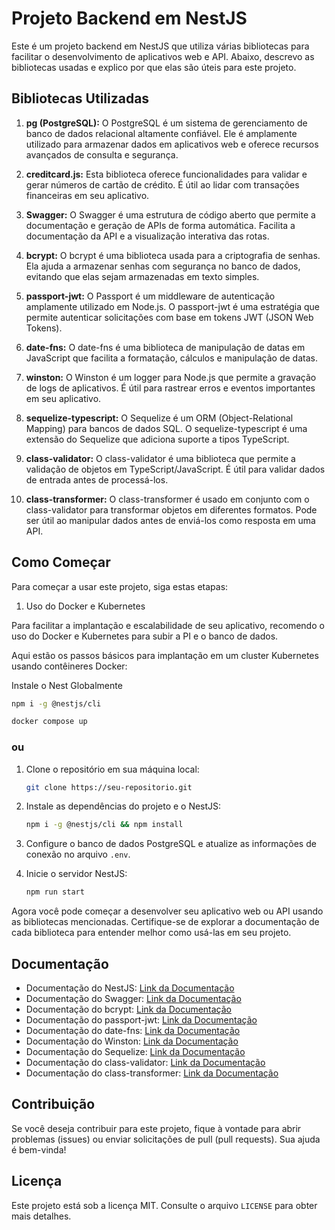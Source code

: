# Projeto Backend em NestJS

Este é um projeto backend em NestJS que utiliza várias bibliotecas para facilitar o desenvolvimento de aplicativos web e API. Abaixo, descrevo as bibliotecas usadas e explico por que elas são úteis para este projeto.

## Bibliotecas Utilizadas

1. **pg (PostgreSQL):** O PostgreSQL é um sistema de gerenciamento de banco de dados relacional altamente confiável. Ele é amplamente utilizado para armazenar dados em aplicativos web e oferece recursos avançados de consulta e segurança.

2. **creditcard.js:** Esta biblioteca oferece funcionalidades para validar e gerar números de cartão de crédito. É útil ao lidar com transações financeiras em seu aplicativo.

3. **Swagger:** O Swagger é uma estrutura de código aberto que permite a documentação e geração de APIs de forma automática. Facilita a documentação da API e a visualização interativa das rotas.

4. **bcrypt:** O bcrypt é uma biblioteca usada para a criptografia de senhas. Ela ajuda a armazenar senhas com segurança no banco de dados, evitando que elas sejam armazenadas em texto simples.

5. **passport-jwt:** O Passport é um middleware de autenticação amplamente utilizado em Node.js. O passport-jwt é uma estratégia que permite autenticar solicitações com base em tokens JWT (JSON Web Tokens).

6. **date-fns:** O date-fns é uma biblioteca de manipulação de datas em JavaScript que facilita a formatação, cálculos e manipulação de datas.

7. **winston:** O Winston é um logger para Node.js que permite a gravação de logs de aplicativos. É útil para rastrear erros e eventos importantes em seu aplicativo.

8. **sequelize-typescript:** O Sequelize é um ORM (Object-Relational Mapping) para bancos de dados SQL. O sequelize-typescript é uma extensão do Sequelize que adiciona suporte a tipos TypeScript.

9. **class-validator:** O class-validator é uma biblioteca que permite a validação de objetos em TypeScript/JavaScript. É útil para validar dados de entrada antes de processá-los.

10. **class-transformer:** O class-transformer é usado em conjunto com o class-validator para transformar objetos em diferentes formatos. Pode ser útil ao manipular dados antes de enviá-los como resposta em uma API.

## Como Começar

Para começar a usar este projeto, siga estas etapas:

1. Uso do Docker e Kubernetes

Para facilitar a implantação e escalabilidade de seu aplicativo, recomendo o uso do Docker e Kubernetes para subir a PI e o banco de dados. 

Aqui estão os passos básicos para implantação em um cluster Kubernetes usando contêineres Docker:

Instale o Nest Globalmente

```bash
npm i -g @nestjs/cli
```

```bash
docker compose up
```

### ou

1. Clone o repositório em sua máquina local:

   ```bash
   git clone https://seu-repositorio.git
   ```

2. Instale as dependências do projeto e o NestJS:

   ```bash
   npm i -g @nestjs/cli && npm install
   ```

3. Configure o banco de dados PostgreSQL e atualize as informações de conexão no arquivo `.env`.

4. Inicie o servidor NestJS:

   ```bash
   npm run start
   ```

Agora você pode começar a desenvolver seu aplicativo web ou API usando as bibliotecas mencionadas. Certifique-se de explorar a documentação de cada biblioteca para entender melhor como usá-las em seu projeto.

## Documentação

- Documentação do NestJS: [Link da Documentação](https://nestjs.com/)
- Documentação do Swagger: [Link da Documentação](https://swagger.io/)
- Documentação do bcrypt: [Link da Documentação](https://www.npmjs.com/package/bcrypt)
- Documentação do passport-jwt: [Link da Documentação](http://www.passportjs.org/packages/passport-jwt/)
- Documentação do date-fns: [Link da Documentação](https://date-fns.org/)
- Documentação do Winston: [Link da Documentação](https://github.com/winstonjs/winston)
- Documentação do Sequelize: [Link da Documentação](https://sequelize.org/)
- Documentação do class-validator: [Link da Documentação](https://github.com/typestack/class-validator)
- Documentação do class-transformer: [Link da Documentação](https://github.com/typestack/class-transformer)

## Contribuição

Se você deseja contribuir para este projeto, fique à vontade para abrir problemas (issues) ou enviar solicitações de pull (pull requests). Sua ajuda é bem-vinda!

## Licença

Este projeto está sob a licença MIT. Consulte o arquivo `LICENSE` para obter mais detalhes.
